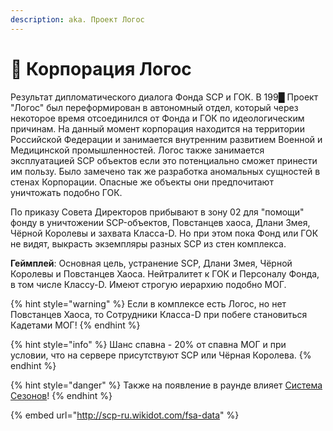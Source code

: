 ```yaml
---
description: aka. Проект Логос
---
```


# 👤 Корпорация Логос

Результат дипломатического диалога Фонда SCP и ГОК. В 199█ Проект "Логос" был переформирован в автономный отдел, который через некоторое время отсоединился от Фонда и ГОК по идеологическим причинам. На данный момент корпорация находится на территории Российской Федерации и занимается внутренним развитием Военной и Медицинской промышленностей. Логос также занимается эксплуатацией SCP объектов если это потенциально сможет принести им пользу. Было замечено так же разработка аномальных сущностей в стенах Корпорации. Опасные же объекты они предпочитают уничтожать подобно ГОК.

По приказу Совета Директоров прибывают в зону 02 для "помощи" фонду в уничтожении SCP-объектов, Повстанцев хаоса, Длани Змея, Чёрной Королевы и захвата Класса-D. Но при этом пока Фонд или ГОК не видят, выкрасть экземпляры разных SCP из стен комплекса.

**Геймплей**: Основная цель, устранение SCP, Длани Змея, Чёрной Королевы и Повстанцев Хаоса. Нейтралитет к ГОК и Персоналу Фонда, в том числе Классу-D. Имеют строгую иерархию подобно МОГ.

{% hint style="warning" %}
Если в комплексе есть Логос, но нет Повстанцев Хаоса, то Сотрудники Класса-D при побеге становиться Кадетами МОГ!
{% endhint %}

{% hint style="info" %}
Шанс спавна - 20% от спавна МОГ и при условии, что на сервере присутствуют SCP или Чёрная Королева.
{% endhint %}

{% hint style="danger" %}
Также на появление в раунде влияет [Система Сезонов](../../server-systems/seasons-system.md)!
{% endhint %}

{% embed url="http://scp-ru.wikidot.com/fsa-data" %}
